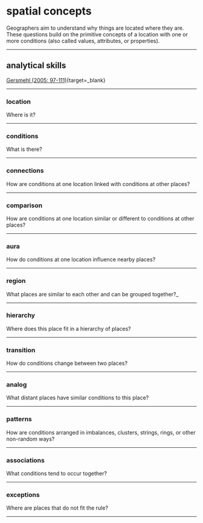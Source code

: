# __spatial concepts__       

Geographers aim to understand why things are located where they are. These questions build on the primitive concepts of a location with one or more conditions (also called values, attributes, or properties).  

____  

## __analytical skills__  

[Gersmehl (2005: 97-111)][PG05]{target=_blank} 

____  

### location

Where is it?   

____  

### conditions

What is there? 

____  

### connections

How are conditions at one location linked with conditions at other places?  

____  

### comparison

How are conditions at one location similar or different to conditions at other places?    

____  

### aura

How do conditions at one location influence nearby places?    

____  

### region

What places are similar to each other and can be grouped together?_  

____  

### hierarchy  

Where does this place fit in a hierarchy of places?  

____  

### transition

How do conditions change between two places?  

____  

### analog

What distant places have similar conditions to this place?      

____  

### patterns

How are conditions arranged in imbalances, clusters, strings, rings, or other non-random ways?  

____  

### associations

What conditions tend to occur together?  

____  

### exceptions

Where are places that do not fit the rule?   

____  


[PG05]: https://www.guilford.com/books/Teaching-Geography/Phil-Gersmehl/9781462516414/reviews




